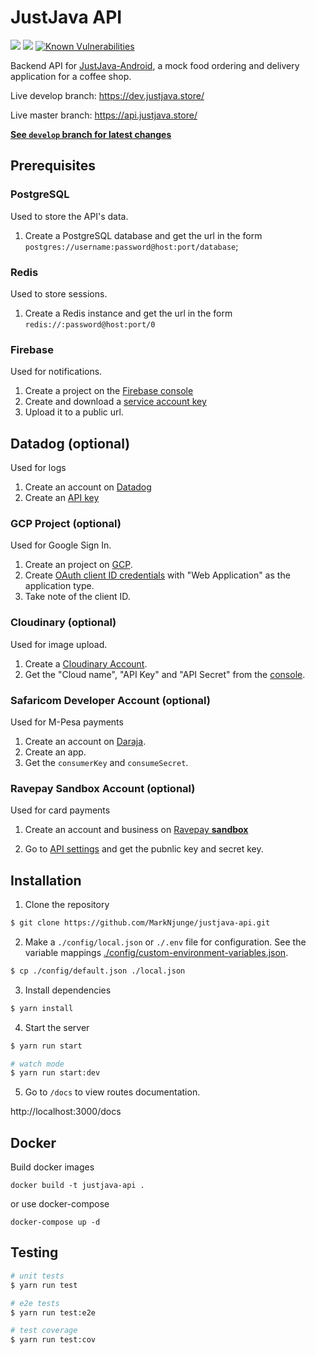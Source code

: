 # JustJava API

![](https://github.com/MarkNjunge/justjava-api/workflows/test-workflow/badge.svg)
![](https://github.com/MarkNjunge/justjava-api/workflows/deploy-dev-workflow/badge.svg)
[![Known Vulnerabilities](https://snyk.io/test/github/MarkNjunge/justjava-api/badge.svg)](https://snyk.io/test/github/MarkNjunge/justjava-api)

Backend API for [JustJava-Android](https://github.com/MarkNjunge/JustJava-Android), a mock food ordering and delivery application for a coffee shop.

Live develop branch: https://dev.justjava.store/

Live master branch: https://api.justjava.store/

**[See `develop` branch for latest changes](https://github.com/MarkNjunge/justjava-api/tree/develop)**

## Prerequisites

### PostgreSQL

Used to store the API's data.

1. Create a PostgreSQL database and get the url in the form `postgres://username:password@host:port/database`;

### Redis

Used to store sessions.

1. Create a Redis instance and get the url in the form `redis://:password@host:port/0`

### Firebase

Used for notifications.

1. Create a project on the [Firebase console](https://console.firebase.google.com)
2. Create and download a [service account key](https://console.firebase.google.com/project/_/settings/serviceaccounts/adminsdk)
3. Upload it to a public url.

## Datadog (optional)

Used for logs

1. Create an account on [Datadog](https://app.datadoghq.com/)
2. Create an [API key](https://docs.datadoghq.com/account_management/api-app-keys/)

### GCP Project (optional)

Used for Google Sign In.

1. Create an project on [GCP](https://console.cloud.google.com/projectcreate).
2. Create [OAuth client ID credentials](https://console.cloud.google.com/apis/credentials) with "Web Application" as the application type.
3. Take note of the client ID.

### Cloudinary (optional)

Used for image upload.

1. Create a [Cloudinary Account](https://cloudinary.com/users/register/free).
2. Get the "Cloud name", "API Key" and "API Secret" from the [console](https://cloudinary.com/console).

### Safaricom Developer Account (optional)

Used for M-Pesa payments

1. Create an account on [Daraja](https://developer.safaricom.co.ke/).
2. Create an app.
3. Get the `consumerKey` and `consumeSecret`.

### Ravepay Sandbox Account (optional)

Used for card payments

1. Create an account and business on [Ravepay **sandbox**](https://ravesandbox.flutterwave.com/signup)

2. Go to [API settings](https://ravesandbox.flutterwave.com/dashboard/settings/apis) and get the pubnlic key and secret key.

## Installation

1. Clone the repository

```bash
$ git clone https://github.com/MarkNjunge/justjava-api.git
```

2. Make a `./config/local.json` or `./.env` file for configuration. See the variable mappings [./config/custom-environment-variables.json](./config/custom-environment-variables.json).

```bash
$ cp ./config/default.json ./local.json
```

3. Install dependencies

```bash
$ yarn install
```

4. Start the server

```bash
$ yarn run start

# watch mode
$ yarn run start:dev
```

5. Go to `/docs` to view routes documentation.

http://localhost:3000/docs

## Docker

Build docker images

```
docker build -t justjava-api .
```

or use docker-compose

```
docker-compose up -d
```

## Testing

```bash
# unit tests
$ yarn run test

# e2e tests
$ yarn run test:e2e

# test coverage
$ yarn run test:cov
```
